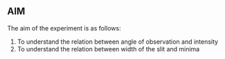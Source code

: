 ## AIM<br />
The aim of the experiment is as follows:
1. To understand the relation between angle of observation and intensity
2. To understand the relation between width of the slit and minima

